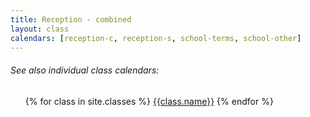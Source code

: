 ```yaml
---
title: Reception - combined
layout: class
calendars: [reception-c, reception-s, school-terms, school-other]
---
```


<h6>See also individual class calendars:</h6>
<ul>
  {% for class in site.classes %}
  <a href = "{{ class.url }}">{{class.name}}</a>
  {% endfor %}
</ul>
